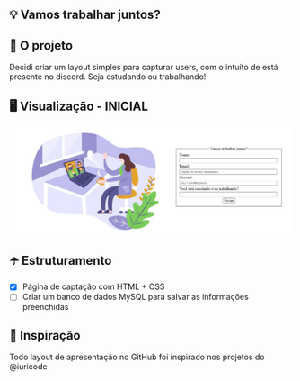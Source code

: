 ## 💡 Vamos trabalhar juntos?

## 🎈 O projeto
Decidi criar um layout simples para capturar users, com o intuíto de está presente no discord. Seja estudando ou trabalhando! 


## 🖥️ Visualização - INICIAL
![alt text](https://github.com/italosantana/vamos-trabalhar-juntos/blob/main/img/banner.JPG)

## ☂️ Estruturamento 
- [x] Página de captação com HTML + CSS
- [ ] Criar um banco de dados MySQL para salvar as informações preenchidas

## 🎈 Inspiração
Todo layout de apresentação no GitHub foi inspirado nos projetos do @iuricode
